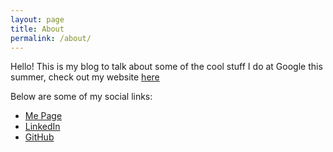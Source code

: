 ```yaml
---
layout: page
title: About
permalink: /about/
---
```


Hello! This is my blog to talk about some of the cool stuff I do at Google this summer, check out my website [here](https://ariagno-step-2020.uc.r.appspot.com/)

Below are some of my social links:
 - [Me Page](https://moma.corp.google.com/person/ariagno)
 - [LinkedIn]({{site.linkedin}})
 - [GitHub]({{site.github}})